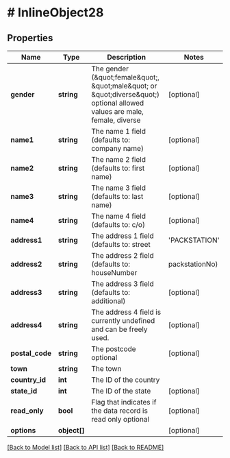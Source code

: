# # InlineObject28

## Properties

Name | Type | Description | Notes
------------ | ------------- | ------------- | -------------
**gender** | **string** | The gender (\&quot;female\&quot;, \&quot;male\&quot; or \&quot;diverse\&quot;) optional allowed values are male, female, diverse | [optional] 
**name1** | **string** | The name 1 field (defaults to: company name) | [optional] 
**name2** | **string** | The name 2 field (defaults to: first name) | [optional] 
**name3** | **string** | The name 3 field (defaults to: last name) | [optional] 
**name4** | **string** | The name 4 field (defaults to: c/o) | [optional] 
**address1** | **string** | The address 1 field (defaults to: street|&#39;PACKSTATION&#39;|&#39;POSTFILIALE&#39;) | [optional] 
**address2** | **string** | The address 2 field (defaults to: houseNumber|packstationNo) | [optional] 
**address3** | **string** | The address 3 field (defaults to: additional) | [optional] 
**address4** | **string** | The address 4 field is currently undefined and can be freely used. | [optional] 
**postal_code** | **string** | The postcode optional | [optional] 
**town** | **string** | The town | 
**country_id** | **int** | The ID of the country | 
**state_id** | **int** | The ID of the state | [optional] 
**read_only** | **bool** | Flag that indicates if the data record is read only optional | [optional] 
**options** | **object[]** |  | [optional] 

[[Back to Model list]](../../README.md#documentation-for-models) [[Back to API list]](../../README.md#documentation-for-api-endpoints) [[Back to README]](../../README.md)


